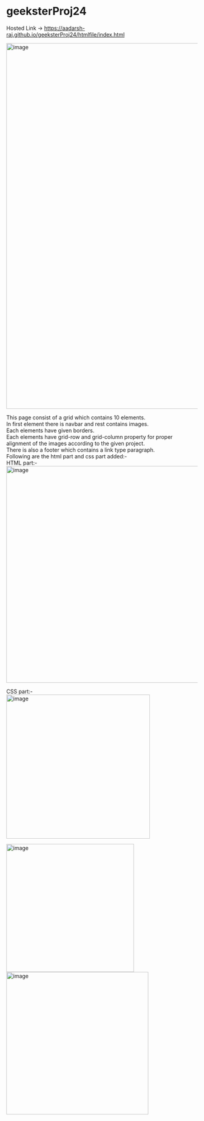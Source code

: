 # geeksterProj24

Hosted Link -> https://aadarsh-raj.github.io/geeksterProj24/htmlfile/index.html

<img width="960" alt="image" src="https://github.com/Aadarsh-Raj/geeksterProj24/assets/74525154/d42b6962-d6cd-413f-8ca7-48b8e6574b8a">
<br>


This page consist of a grid which contains 10 elements. <br>
In first element there is navbar and rest contains images. <br>
Each elements have given borders.<br>
Each elements have grid-row and grid-column property for proper alignment of the images according to the given project. <br>
There is also a footer which contains a link type paragraph. <br>
Following are the html part and css part added:- <br>
HTML part:- <br>
<img width="569" alt="image" src="https://github.com/Aadarsh-Raj/geeksterProj24/assets/74525154/defd6a58-15b2-435d-b3e3-eab09a5de795">
<br>

CSS part:- <br>
<img width="378" alt="image" src="https://github.com/Aadarsh-Raj/geeksterProj24/assets/74525154/012f1713-9b72-4fd0-b2e9-19ec6f094c68">
<br>


<img width="336" alt="image" src="https://github.com/Aadarsh-Raj/geeksterProj24/assets/74525154/08484ce9-ce46-41fc-9674-0bdd817625b2">
<br>


<img width="374" alt="image" src="https://github.com/Aadarsh-Raj/geeksterProj24/assets/74525154/14778f0e-9b9d-4032-b2dc-1f910cb08d36">
